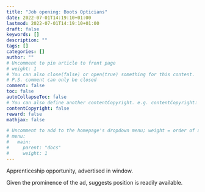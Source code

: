 ```yaml
---
title: "Job opening: Boots Opticians"
date: 2022-07-01T14:19:10+01:00
lastmod: 2022-07-01T14:19:10+01:00
draft: false
keywords: []
description: ""
tags: []
categories: []
author: ""
# Uncomment to pin article to front page
# weight: 1
# You can also close(false) or open(true) something for this content.
# P.S. comment can only be closed
comment: false
toc: false
autoCollapseToc: false
# You can also define another contentCopyright. e.g. contentCopyright: "This is another copyright."
contentCopyright: false
reward: false
mathjax: false

# Uncomment to add to the homepage's dropdown menu; weight = order of article
# menu:
#   main:
#     parent: "docs"
#     weight: 1
---
```


Apprenticeship opportunity, advertised in window.

<!--more-->

Given the prominence of the ad, suggests position is readily available. 
